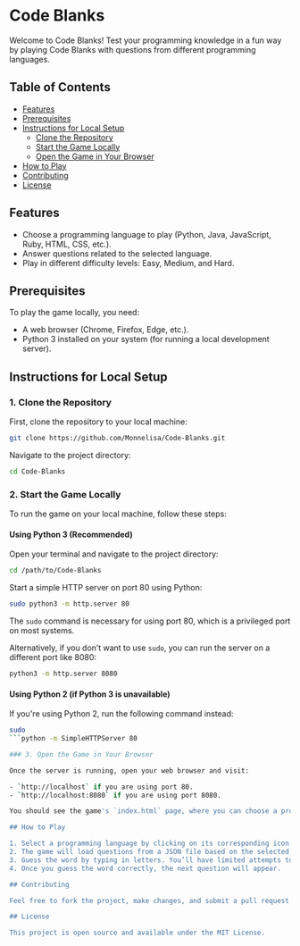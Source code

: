 # Code Blanks

Welcome to Code Blanks! Test your programming knowledge in a fun way by playing Code Blanks with questions from different programming languages.

## Table of Contents

- [Features](#features)
- [Prerequisites](#prerequisites)
- [Instructions for Local Setup](#instructions-for-local-setup)
  - [Clone the Repository](#1-clone-the-repository)
  - [Start the Game Locally](#2-start-the-game-locally)
  - [Open the Game in Your Browser](#3-open-the-game-in-your-browser)
- [How to Play](#how-to-play)
- [Contributing](#contributing)
- [License](#license)

## Features

- Choose a programming language to play (Python, Java, JavaScript, Ruby, HTML, CSS, etc.).
- Answer questions related to the selected language.
- Play in different difficulty levels: Easy, Medium, and Hard.

## Prerequisites

To play the game locally, you need:

- A web browser (Chrome, Firefox, Edge, etc.).
- Python 3 installed on your system (for running a local development server).

## Instructions for Local Setup

### 1. Clone the Repository

First, clone the repository to your local machine:

```bash
git clone https://github.com/Monnelisa/Code-Blanks.git
```

Navigate to the project directory:

```bash
cd Code-Blanks
```

### 2. Start the Game Locally

To run the game on your local machine, follow these steps:

#### Using Python 3 (Recommended)

Open your terminal and navigate to the project directory:

```bash
cd /path/to/Code-Blanks
```

Start a simple HTTP server on port 80 using Python:

```bash
sudo python3 -m http.server 80
```

The `sudo` command is necessary for using port 80, which is a privileged port on most systems.

Alternatively, if you don’t want to use `sudo`, you can run the server on a different port like 8080:

```bash
python3 -m http.server 8080
```

#### Using Python 2 (if Python 3 is unavailable)

If you're using Python 2, run the following command instead:

```bash
sudo 
```python -m SimpleHTTPServer 80

### 3. Open the Game in Your Browser

Once the server is running, open your web browser and visit:

- `http://localhost` if you are using port 80.
- `http://localhost:8080` if you are using port 8080.

You should see the game's `index.html` page, where you can choose a programming language and start playing!

## How to Play

1. Select a programming language by clicking on its corresponding icon.
2. The game will load questions from a JSON file based on the selected language.
3. Guess the word by typing in letters. You’ll have limited attempts to guess the correct word.
4. Once you guess the word correctly, the next question will appear.

## Contributing

Feel free to fork the project, make changes, and submit a pull request if you’d like to contribute.

## License

This project is open source and available under the MIT License.

